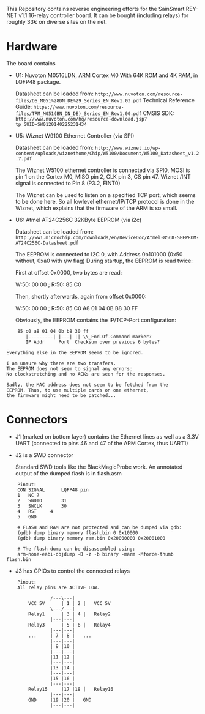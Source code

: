 
This Repository contains reverse engineering efforts for the
SainSmart REY-NET v1.1 16-relay controller board.
It can be bought (including relays) for roughly 33€ on diverse sites on the net.

Hardware
========

The board contains

* U1: Nuvoton M0516LDN, ARM Cortex M0 With 64K ROM and 4K RAM, in LQFP48 package.

	Datasheet can be loaded from: `http://www.nuvoton.com/resource-files/DS_M051%28DN_DE%29_Series_EN_Rev1.03.pdf`
	Technical Reference Guide: `https://www.nuvoton.com/resource-files/TRM_M051(BN_DN_DE)_Series_EN_Rev1.00.pdf`
	CMSIS SDK: `http://www.nuvoton.com/hq/resource-download.jsp?tp_GUID=SW0120140225231434`

* U5: Wiznet W9100 Ethernet Controller (via SPI)

	Datasheet can be loaded from: `http://www.wiznet.io/wp-content/uploads/wiznethome/Chip/W5100/Document/W5100_Datasheet_v1.2.7.pdf`

	The Wiznet W5100 ethernet controller is connected via SPI0,
	MOSI is pin 1 on the Cortex M0,
	MISO pin 2,
	CLK pin 3,
	CS pin 47.
	Wiznet /INT signal is connected to Pin 8 (P3.2, EINT0)

	The Wiznet can be used to listen on a specified TCP port,
	which seems to be done here. So all lowlevel ethernet/IP/TCP
	protocol is done in the Wiznet, which explains that the
	firmware of the ARM is so small.


* U6: Atmel AT24C256C 32KByte EEPROM (via i2c)

	Datasheet can be loaded from: `http://ww1.microchip.com/downloads/en/DeviceDoc/Atmel-8568-SEEPROM-AT24C256C-Datasheet.pdf`

	The EEPROM is connected to I2C 0, with Address 0b101000 (0x50 without, 0xa0 with r/w flag)
	During startup, the EEPROM is read twice:

	First at offset 0x0000, two bytes are read:

	W:50: 00 00  ;  R:50: 85 C0

	Then, shortly afterwards, again from offset 0x0000:

	W:50: 00 00  ;  R:50: 85 C0 A8 01 04 0B B8 30 FF
	
	Obviously, the EEPROM contains the IP/TCP-Port configuration:

```
	85 c0 a8 01 04 0b b8 30 ff
	   |---------| |---| ||	\\_End-Of-Command marker?
	   IP Addr     Port  Checksum over previous 6 bytes?
```

	Everything else in the EEPROM seems to be ignored.

	I am unsure why there are two transfers.
	The EEPROM does not seem to signal any errors:
	No clockstretching and no ACKs are seen for the responses.

	Sadly, the MAC address does not seem to be fetched from the
	EEPROM. Thus, to use multiple cards on one ethernet,
	the firmware might need to be patched...

Connectors
==========

* J1 (marked on bottom layer) contains the Ethernet lines as well as a 3.3V UART (connected to pins 46 and 47 of the ARM Cortex, thus UART1)

* J2 is a SWD connector

	Standard SWD tools like the BlackMagicProbe work.
	An annotated output of the dumped flash is in flash.asm

```
	Pinout:
	CON	SIGNAL		LQFP48 pin
	1	NC ?
	2	SWDIO		31
	3	SWCLK		30
	4	RST		4
	5	GND

	# FLASH and RAM are not protected and can be dumped via gdb:
	(gdb) dump binary memory flash.bin 0 0x10000
	(gdb) dump binary memory ram.bin 0x20000000 0x20001000

	# The flash dump can be disassembled using:
	arm-none-eabi-objdump -D -z -b binary -marm -Mforce-thumb flash.bin
```

* J3 has GPIOs to control the connected relays

```
	Pinout:
	All relay pins are ACTIVE LOW.

				/---\---|
		VCC 5V		| 1 | 2 |	VCC 5V
				\---/---|
		Relay1		| 3 | 4 |	Relay2
				|---|---|
		Relay3		| 5 | 6 |	Relay4
				|---|---|
		...		| 7 | 8 |	...
				|---|---|
				| 9 |10 |
				|---|---|
				|11 |12 |
				|---|---|
				|13 |14 |
				|---|---|
				|15 |16 |
				|---|---|
		Relay15		|17 |18 |	Relay16
				|---|---|
		GND		|19 |20 |	GND
				|---|---|

```

